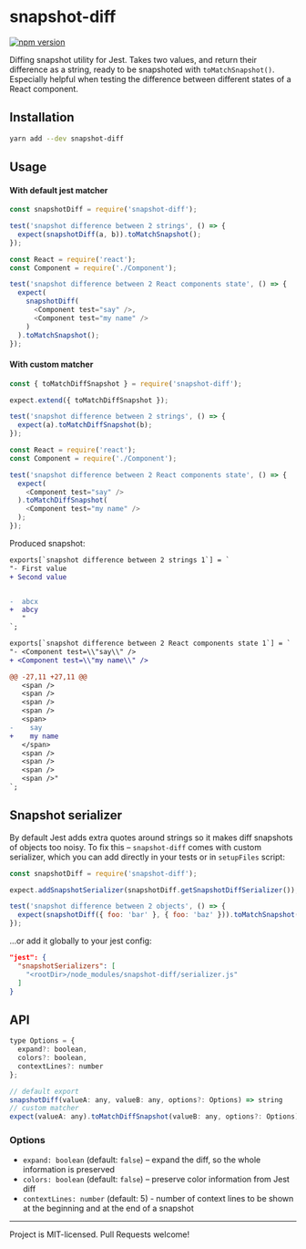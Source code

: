 # snapshot-diff
[![npm version](https://badge.fury.io/js/snapshot-diff.svg)](https://badge.fury.io/js/snapshot-diff)

Diffing snapshot utility for Jest. Takes two values, and return their difference as a string, ready to be snapshoted with `toMatchSnapshot()`.
Especially helpful when testing the difference between different states of a React component.

## Installation
```bash
yarn add --dev snapshot-diff
```

## Usage

#### With default jest matcher

```js
const snapshotDiff = require('snapshot-diff');

test('snapshot difference between 2 strings', () => {  
  expect(snapshotDiff(a, b)).toMatchSnapshot();
});

const React = require('react');
const Component = require('./Component');

test('snapshot difference between 2 React components state', () => {
  expect(
    snapshotDiff(
      <Component test="say" />,
      <Component test="my name" />
    )
  ).toMatchSnapshot();
});
```

#### With custom matcher

```js
const { toMatchDiffSnapshot } = require('snapshot-diff');

expect.extend({ toMatchDiffSnapshot });

test('snapshot difference between 2 strings', () => { 
  expect(a).toMatchDiffSnapshot(b);
});

const React = require('react');
const Component = require('./Component');

test('snapshot difference between 2 React components state', () => { 
  expect(
    <Component test="say" />
  ).toMatchDiffSnapshot(
    <Component test="my name" />
  );    
});
```



Produced snapshot:

```diff
exports[`snapshot difference between 2 strings 1`] = `
"- First value
+ Second value


-  abcx
+  abcy
   "
`;

exports[`snapshot difference between 2 React components state 1`] = `
"- <Component test=\\"say\\" />
+ <Component test=\\"my name\\" />

@@ -27,11 +27,11 @@
   <span />
   <span />
   <span />
   <span />
   <span>
-    say
+    my name
   </span>
   <span />
   <span />
   <span />
   <span />"
`;
```

## Snapshot serializer

By default Jest adds extra quotes around strings so it makes diff snapshots of objects too noisy. 
To fix this – `snapshot-diff` comes with custom serializer, which you can add directly in your tests or in `setupFiles` script:

```js
const snapshotDiff = require('snapshot-diff');

expect.addSnapshotSerializer(snapshotDiff.getSnapshotDiffSerializer());

test('snapshot difference between 2 objects', () => {  
  expect(snapshotDiff({ foo: 'bar' }, { foo: 'baz' })).toMatchSnapshot();
});
```

...or add it globally to your jest config:

```json
"jest": {
  "snapshotSerializers": [
    "<rootDir>/node_modules/snapshot-diff/serializer.js"
  ]
}
```

## API

```js
type Options = {
  expand?: boolean,
  colors?: boolean,
  contextLines?: number
};

// default export
snapshotDiff(valueA: any, valueB: any, options?: Options) => string
// custom matcher
expect(valueA: any).toMatchDiffSnapshot(valueB: any, options?: Options) => void
```

### Options
* `expand: boolean` (default: `false`) – expand the diff, so the whole information is preserved
* `colors: boolean` (default: `false`) – preserve color information from Jest diff
* `contextLines: number` (default: 5) - number of context lines to be shown at the beginning and at the end of a snapshot

---

Project is MIT-licensed. Pull Requests welcome!
